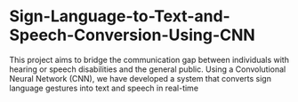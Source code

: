 # Sign-Language-to-Text-and-Speech-Conversion-Using-CNN
This project aims to bridge the communication gap between individuals with hearing or speech disabilities and the general public. Using a Convolutional Neural Network (CNN), we have developed a system that converts sign language gestures into text and speech in real-time
